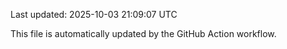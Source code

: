 Last updated: 2025-10-03 21:09:07 UTC

This file is automatically updated by the GitHub Action workflow.

